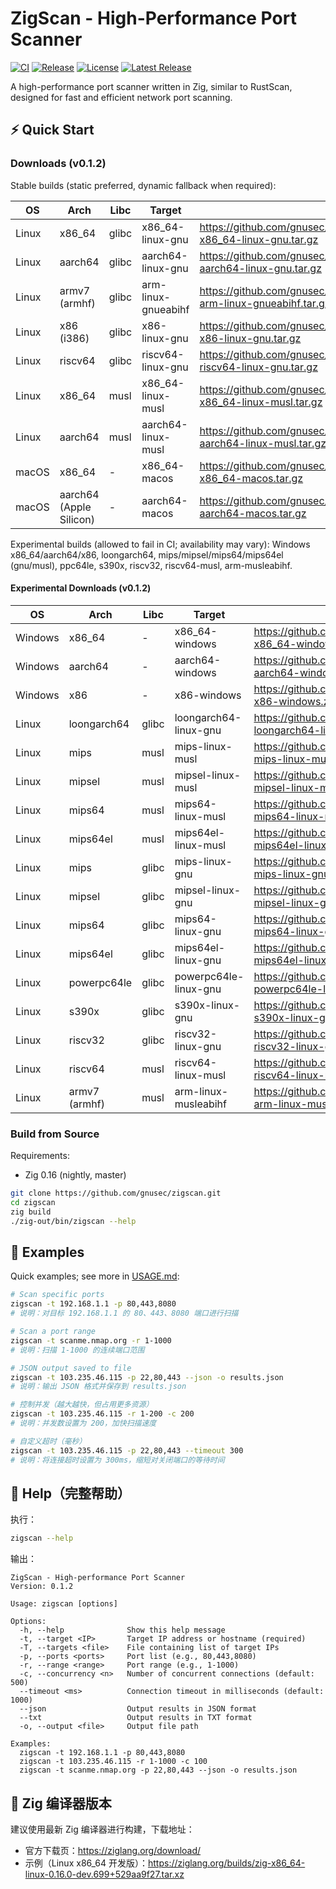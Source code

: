 # ZigScan - High-Performance Port Scanner

[![CI](https://github.com/gnusec/zigscan/actions/workflows/ci.yml/badge.svg)](https://github.com/gnusec/zigscan/actions/workflows/ci.yml)
[![Release](https://github.com/gnusec/zigscan/actions/workflows/release.yml/badge.svg)](https://github.com/gnusec/zigscan/actions/workflows/release.yml)
[![License](https://img.shields.io/github/license/gnusec/zigscan)](LICENSE)
[![Latest Release](https://img.shields.io/github/v/release/gnusec/zigscan)](https://github.com/gnusec/zigscan/releases/latest)

A high-performance port scanner written in Zig, similar to RustScan, designed for fast and efficient network port scanning.

## ⚡ Quick Start

### Downloads (v0.1.2)

Stable builds (static preferred, dynamic fallback when required):

| OS | Arch | Libc | Target | Download |
|---|---|---|---|---|
| Linux | x86_64 | glibc | x86_64-linux-gnu | https://github.com/gnusec/zigscan/releases/download/v0.1.2/zigscan-x86_64-linux-gnu.tar.gz |
| Linux | aarch64 | glibc | aarch64-linux-gnu | https://github.com/gnusec/zigscan/releases/download/v0.1.2/zigscan-aarch64-linux-gnu.tar.gz |
| Linux | armv7 (armhf) | glibc | arm-linux-gnueabihf | https://github.com/gnusec/zigscan/releases/download/v0.1.2/zigscan-arm-linux-gnueabihf.tar.gz |
| Linux | x86 (i386) | glibc | x86-linux-gnu | https://github.com/gnusec/zigscan/releases/download/v0.1.2/zigscan-x86-linux-gnu.tar.gz |
| Linux | riscv64 | glibc | riscv64-linux-gnu | https://github.com/gnusec/zigscan/releases/download/v0.1.2/zigscan-riscv64-linux-gnu.tar.gz |
| Linux | x86_64 | musl | x86_64-linux-musl | https://github.com/gnusec/zigscan/releases/download/v0.1.2/zigscan-x86_64-linux-musl.tar.gz |
| Linux | aarch64 | musl | aarch64-linux-musl | https://github.com/gnusec/zigscan/releases/download/v0.1.2/zigscan-aarch64-linux-musl.tar.gz |
| macOS | x86_64 | - | x86_64-macos | https://github.com/gnusec/zigscan/releases/download/v0.1.2/zigscan-x86_64-macos.tar.gz |
| macOS | aarch64 (Apple Silicon) | - | aarch64-macos | https://github.com/gnusec/zigscan/releases/download/v0.1.2/zigscan-aarch64-macos.tar.gz |

Experimental builds (allowed to fail in CI; availability may vary): Windows x86_64/aarch64/x86, loongarch64, mips/mipsel/mips64/mips64el (gnu/musl), ppc64le, s390x, riscv32, riscv64-musl, arm-musleabihf.

#### Experimental Downloads (v0.1.2)

| OS | Arch | Libc | Target | Download |
|---|---|---|---|---|
| Windows | x86_64 | - | x86_64-windows | https://github.com/gnusec/zigscan/releases/download/v0.1.2/zigscan-x86_64-windows.zip |
| Windows | aarch64 | - | aarch64-windows | https://github.com/gnusec/zigscan/releases/download/v0.1.2/zigscan-aarch64-windows.zip |
| Windows | x86 | - | x86-windows | https://github.com/gnusec/zigscan/releases/download/v0.1.2/zigscan-x86-windows.zip |
| Linux | loongarch64 | glibc | loongarch64-linux-gnu | https://github.com/gnusec/zigscan/releases/download/v0.1.2/zigscan-loongarch64-linux-gnu.tar.gz |
| Linux | mips | musl | mips-linux-musl | https://github.com/gnusec/zigscan/releases/download/v0.1.2/zigscan-mips-linux-musl.tar.gz |
| Linux | mipsel | musl | mipsel-linux-musl | https://github.com/gnusec/zigscan/releases/download/v0.1.2/zigscan-mipsel-linux-musl.tar.gz |
| Linux | mips64 | musl | mips64-linux-musl | https://github.com/gnusec/zigscan/releases/download/v0.1.2/zigscan-mips64-linux-musl.tar.gz |
| Linux | mips64el | musl | mips64el-linux-musl | https://github.com/gnusec/zigscan/releases/download/v0.1.2/zigscan-mips64el-linux-musl.tar.gz |
| Linux | mips | glibc | mips-linux-gnu | https://github.com/gnusec/zigscan/releases/download/v0.1.2/zigscan-mips-linux-gnu.tar.gz |
| Linux | mipsel | glibc | mipsel-linux-gnu | https://github.com/gnusec/zigscan/releases/download/v0.1.2/zigscan-mipsel-linux-gnu.tar.gz |
| Linux | mips64 | glibc | mips64-linux-gnu | https://github.com/gnusec/zigscan/releases/download/v0.1.2/zigscan-mips64-linux-gnu.tar.gz |
| Linux | mips64el | glibc | mips64el-linux-gnu | https://github.com/gnusec/zigscan/releases/download/v0.1.2/zigscan-mips64el-linux-gnu.tar.gz |
| Linux | powerpc64le | glibc | powerpc64le-linux-gnu | https://github.com/gnusec/zigscan/releases/download/v0.1.2/zigscan-powerpc64le-linux-gnu.tar.gz |
| Linux | s390x | glibc | s390x-linux-gnu | https://github.com/gnusec/zigscan/releases/download/v0.1.2/zigscan-s390x-linux-gnu.tar.gz |
| Linux | riscv32 | glibc | riscv32-linux-gnu | https://github.com/gnusec/zigscan/releases/download/v0.1.2/zigscan-riscv32-linux-gnu.tar.gz |
| Linux | riscv64 | musl | riscv64-linux-musl | https://github.com/gnusec/zigscan/releases/download/v0.1.2/zigscan-riscv64-linux-musl.tar.gz |
| Linux | armv7 (armhf) | musl | arm-linux-musleabihf | https://github.com/gnusec/zigscan/releases/download/v0.1.2/zigscan-arm-linux-musleabihf.tar.gz |

### Build from Source

Requirements:
- Zig 0.16 (nightly, master)

```bash
git clone https://github.com/gnusec/zigscan.git
cd zigscan
zig build
./zig-out/bin/zigscan --help
```

## 🚀 Examples

Quick examples; see more in [USAGE.md](USAGE.md):

```bash
# Scan specific ports
zigscan -t 192.168.1.1 -p 80,443,8080
# 说明：对目标 192.168.1.1 的 80、443、8080 端口进行扫描

# Scan a port range
zigscan -t scanme.nmap.org -r 1-1000
# 说明：扫描 1-1000 的连续端口范围

# JSON output saved to file
zigscan -t 103.235.46.115 -p 22,80,443 --json -o results.json
# 说明：输出 JSON 格式并保存到 results.json

# 控制并发（越大越快，但占用更多资源）
zigscan -t 103.235.46.115 -r 1-200 -c 200
# 说明：并发数设置为 200，加快扫描速度

# 自定义超时（毫秒）
zigscan -t 103.235.46.115 -p 22,80,443 --timeout 300
# 说明：将连接超时设置为 300ms，缩短对关闭端口的等待时间
```

## 📖 Help（完整帮助）

执行：

```bash
zigscan --help
```

输出：

```
ZigScan - High-performance Port Scanner
Version: 0.1.2

Usage: zigscan [options]

Options:
  -h, --help              Show this help message
  -t, --target <IP>       Target IP address or hostname (required)
  -T, --targets <file>    File containing list of target IPs
  -p, --ports <ports>     Port list (e.g., 80,443,8080)
  -r, --range <range>     Port range (e.g., 1-1000)
  -c, --concurrency <n>   Number of concurrent connections (default: 500)
  --timeout <ms>          Connection timeout in milliseconds (default: 1000)
  --json                  Output results in JSON format
  --txt                   Output results in TXT format
  -o, --output <file>     Output file path

Examples:
  zigscan -t 192.168.1.1 -p 80,443,8080
  zigscan -t 103.235.46.115 -r 1-1000 -c 100
  zigscan -t scanme.nmap.org -p 22,80,443 --json -o results.json
```

## 🔧 Zig 编译器版本

建议使用最新 Zig 编译器进行构建，下载地址：
- 官方下载页：https://ziglang.org/download/
- 示例（Linux x86_64 开发版）：https://ziglang.org/builds/zig-x86_64-linux-0.16.0-dev.699+529aa9f27.tar.xz



